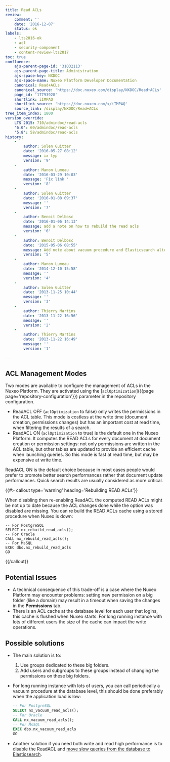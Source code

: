 ```yaml
---
title: Read ACLs
review:
    comment: ''
    date: '2016-12-07'
    status: ok
labels:
    - lts2016-ok
    - acl
    - security-component
    - content-review-lts2017
toc: true
confluence:
    ajs-parent-page-id: '31032113'
    ajs-parent-page-title: Administration
    ajs-space-key: NXDOC
    ajs-space-name: Nuxeo Platform Developer Documentation
    canonical: Read+ACLs
    canonical_source: 'https://doc.nuxeo.com/display/NXDOC/Read+ACLs'
    page_id: '17793928'
    shortlink: iIMPAQ
    shortlink_source: 'https://doc.nuxeo.com/x/iIMPAQ'
    source_link: /display/NXDOC/Read+ACLs
tree_item_index: 1800
version_override:
    LTS 2015: 710/admindoc/read-acls
    '6.0': 60/admindoc/read-acls
    '5.8': 58/admindoc/read-acls
history:
    - 
        author: Solen Guitter
        date: '2016-05-27 08:12'
        message: ix typ
        version: '9'
    - 
        author: Manon Lumeau
        date: '2016-03-29 10:03'
        message: 'Fix link '
        version: '8'
    - 
        author: Solen Guitter
        date: '2016-01-08 09:37'
        message: ''
        version: '7'
    - 
        author: Benoit Delbosc
        date: '2016-01-06 14:13'
        message: add a note on how to rebuild the read acls
        version: '6'
    - 
        author: Benoit Delbosc
        date: '2015-05-06 08:55'
        message: Add note about vacuum procedure and Elasticsearch alternative
        version: '5'
    - 
        author: Manon Lumeau
        date: '2014-12-10 15:58'
        message: ''
        version: '4'
    - 
        author: Solen Guitter
        date: '2013-11-25 10:44'
        message: ''
        version: '3'
    - 
        author: Thierry Martins
        date: '2013-11-22 16:56'
        message: ''
        version: '2'
    - 
        author: Thierry Martins
        date: '2013-11-22 16:49'
        message: ''
        version: '1'

---
```

## ACL Management Modes

Two modes are available to configure the management of ACLs in the Nuxeo Platform. They are activated using the [`aclOptimization`]({{page page='repository-configuration'}}) parameter in the repository configuration.

*   ReadACL OFF (`aclOptimization` to false) only writes the permissions in the ACL table. This mode is costless at the write time (document creation, permissions changes) but has an important cost at read time, when filtering the results of a search.
*   ReadACL ON (`aclOptimization` to true) is the default one in the Nuxeo Platform. It computes the READ ACLs for every document at document creation or permission settings: not only permissions are written in the ACL table, but other tables are updated to provide an efficient cache when launching queries. So this mode is fast at read time, but may be expensive at write time.

ReadACL ON is the default choice because in most cases people would prefer to promote better search performances rather that document update performances. Quick search results are usually considered as more critical.

{{#> callout type='warning' heading='Rebuilding READ ACLs'}}

When disabling then re-enabling ReadACL the computed READ ACLs might be not up to date because the ACL changes done while the option was disabled are missing.
You can re build the READ ACLs cache using a stored procedure when Nuxeo is down:

```
-- For PostgreSQL
SELECT nx_rebuild_read_acls();
-- For Oracle
CALL nx_rebuild_read_acls();
-- For MsSQL
EXEC dbo.nx_rebuild_read_acls
GO
```

{{/callout}}

## Potential Issues

*   A technical consequence of this trade-off is a case where the Nuxeo Platform may encounter problems: setting new permission on a big folder (like a domain) may result in a timeout when saving the changes in the **Permissions** tab.
*   There is an ACL cache at the database level for each user that logins, this cache is flushed when Nuxeo starts. For long running instance with lots of different users the size of the cache can impact the write operations.

## Possible solutions

*   The main solution is to:
    1.  Use groups dedicated to these big folders.
    2.  Add users and subgroups to these groups instead of changing the permissions on these big folders.

*   For long running instance with lots of users, you can call periodically a vacuum procedure at the database level, this should be done preferably when the application load is low:

    ```sql
    -- For PostgreSQL
    SELECT nx_vacuum_read_acls();
    -- For Oracle
    CALL nx_vacuum_read_acls();
    -- For MsSQL
    EXEC dbo.nx_vacuum_read_acls
    GO
    ```

*   Another solution if you need both write and read high performance is to disable the ReadACL and [move slow queries from the database to Elasticsearch](/x/F4tkAQ).

&nbsp;
